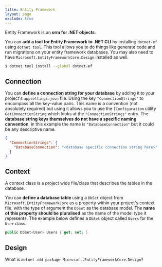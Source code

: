 ```yaml
---
title: Entity Framework
layout: page
exclude: true
---
```


Entity Framework is an **orm for .NET objects**.

You can **add a tool for Entity Framework to .NET CLI** by installing `dotnet-ef` using `dotnet tool`. This tool allows you to do things like generate code and run migrations on your entity framework databases. You may also need to have `Microsoft.EntityFrameworkCore.Design` installed as well.
```bash
$ dotnet tool install --global dotnet-ef
```

## Connection

You can **define a connection string for your database** by adding it to your project's `appsettings.json` file. Using the key `"ConnectionStrings"` to encompass all the key-value pairs. This name is a convention (not absolutely required) but using it allows you to use the `IConfiguration` utility `GetConnectionString` which looks at the `"ConnectionStrings"` entry. The **database string keys themselves do not have a specific naming convention**, in this example the name is `"DatabaseConnection"` but it could be any descriptive name.
```json
{
  "ConnectionStrings": {
    "DatabaseConnection": "<database specific connection string here>"
  }
}
```



## Context

A context class is a project wide file/class that describes the tables in the database.

You can **define a database table** using a `DbSet` object from `Microsoft.EntityFrameworkCore` as a property within your project's context file, with the type of argument the `DbSet` as the database model. The **name of this property should be pluralised** as the name of the model type it represents. The example below defines a `DbSet` object called `Users` for the `User` class.
```csharp
public DbSet<User> Users { get; set; }
```

## Design

What is `dotnet add package Microsoft.EntityFrameworkCore.Design`?
<!--stackedit_data:
eyJoaXN0b3J5IjpbLTM0MzM2MTc4MCwxOTAyMjM1MjA0LC03Mz
QyMDM5NjMsLTk3NzM5ODQyMywtNTYyMjcxNTY1LC02NzA2Nzg1
MDUsLTQ5MTQ5OTM3NiwxNjEwNTgwMTgyXX0=
-->
